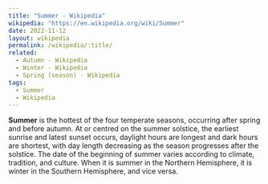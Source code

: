 ```yaml
---
title: "Summer - Wikipedia"
wikipedia: "https://en.wikipedia.org/wiki/Summer"
date: 2022-11-12
layout: wikipedia
permalink: /wikipedia/:title/
related:
  - Autumn - Wikipedia
  - Winter - Wikipedia
  - Spring (season) - Wikipedia
tags:
  - Summer
  - Wikipedia
---
```

**Summer** is the hottest of the four temperate seasons, occurring after spring and before autumn. At or centred on the summer solstice, the earliest sunrise and latest sunset occurs, daylight hours are longest and dark hours are shortest, with day length decreasing as the season progresses after the solstice. The date of the beginning of summer varies according to climate, tradition, and culture. When it is summer in the Northern Hemisphere, it is winter in the Southern Hemisphere, and vice versa.